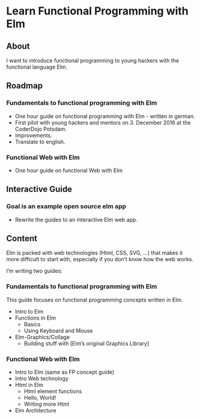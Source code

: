# Learn Functional Programming with Elm

## About
I want to introduce functional programming to young hackers with the functional language Elm.

## Roadmap
### Fundamentals to functional programming with Elm
- One hour guide on functional programming with Elm - written in german.
- First pilot with young hackers and mentors on 3. December 2016 at the CoderDojo Potsdam.
- Improvements.
- Translate to english.

### Functional Web with Elm
- One hour guide on functional Web with Elm

## Interactive Guide
### Goal is an example open source elm app
- Rewrite the guides to an interactive Elm web app.

## Content
Elm is packed with web technologies (Html, CSS, SVG, …) that makes it more difficult to start with, especially if you don’t know how the web works.

I’m writing two guides:

### Fundamentals to functional programming with Elm
This guide focuses on functional programming concepts written in Elm.
- Intro to Elm
- Functions in Elm
	- Basics
	- Using Keyboard and Mouse
- Elm-Graphics/Collage
	- Building stuff with [Elm’s original Graphics Library]

### Functional Web with Elm
- Intro to Elm (same as FP concept guide)
- Intro Web technology
- Html in Elm
	- Html element functions
	- Hello, World!
	- Writing more Html
- Elm Architecture
